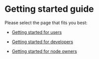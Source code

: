 # Getting started guide

Please select the page that fits you best:

* [Getting started for users](/getting-started/getting-started-for-users.md)

* [Getting started for developers](/getting-started/getting-started-for-developers.md)

* [Getting started for node owners](/getting-started/getting-started-for-node-owners.md)
